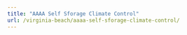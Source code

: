 ```yaml
---
title: "AAAA Self Sforage Climate Control"
url: /virginia-beach/aaaa-self-sforage-climate-control/
---
```

